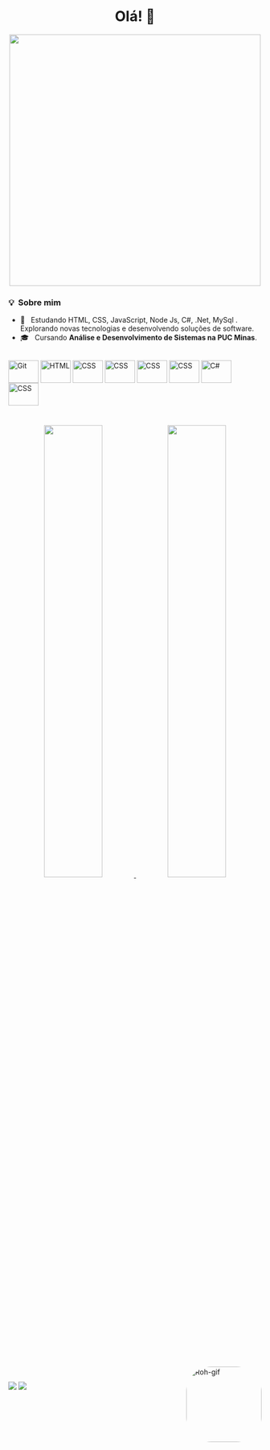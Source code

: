 <div align="center">
  <h1> Olá! 👋 </h1>
  <img src="https://www.alura.com.br/artigos/assets/hello-world-em-varias-linguagens/imagem1.gif" width="500px" />
 </div>
 

<h3> 💡 &nbsp;Sobre mim </h3>

- :pushpin: &nbsp; Estudando HTML, CSS, JavaScript, Node Js, C#, .Net, MySql . Explorando novas tecnologias e desenvolvendo soluções de software.
- 🎓 &nbsp; Cursando **Análise e Desenvolvimento de Sistemas na PUC Minas**.

<div style="display: inline_block"><br>
  <img align="center" alt="Git" height="45" width="60" src="https://cdn.jsdelivr.net/gh/devicons/devicon/icons/git/git-original.svg" />
  <img align="center" alt="HTML" height="45" width="60" <img src="https://cdn.jsdelivr.net/gh/devicons/devicon/icons/html5/html5-original.svg" />
  <img align="center" alt="CSS" height="45" width="60" src="https://cdn.jsdelivr.net/gh/devicons/devicon/icons/css3/css3-original.svg" />    
   <img align="center" alt="CSS" height="45" width="60" <img src="https://cdn.jsdelivr.net/gh/devicons/devicon/icons/javascript/javascript-original.svg" />
   <img align="center" alt="CSS" height="45" width="60" <img src="https://cdn.jsdelivr.net/gh/devicons/devicon/icons/nodejs/nodejs-plain.svg" />
   <img align="center" alt="CSS" height="45" width="60" <img src="https://cdn.jsdelivr.net/gh/devicons/devicon/icons/dotnetcore/dotnetcore-original.svg" />
  <img align="center" alt="C#" height="45" width="60"src="https://cdn.jsdelivr.net/gh/devicons/devicon/icons/csharp/csharp-original.svg" />
   <img align="center" alt="CSS" height="45" width="60" <<img src="https://cdn.jsdelivr.net/gh/devicons/devicon/icons/mysql/mysql-original.svg" />

  

 #



  
  
<div align="center">
  <a href="https://github.com/robertagdf">
  <img height="48%" src="https://github-readme-stats.vercel.app/api?username=robertagdf&show_icons=true&theme=cobalt&include_all_commits=true&count_private=true"/>
  <img width="48%" src="https://github-readme-stats.vercel.app/api/top-langs/?username=robertagdf&layout=compact&langs_count=7&theme=cobalt"/>
</div>
  
 
  <img align="right" alt="Roh-gif" height="150" style="border-radius:50px;" src="https://i.pinimg.com/originals/7e/9b/8e/7e9b8e16c71f18f7df2031fe3b71429a.gif">
</div>
  
##
  
  <div> 
  <a href = "mailto:roberta.freitas90281@gmail.com"><img src="https://img.shields.io/badge/-Gmail-%23333?style=for-the-badge&logo=gmail&logoColor=white" target="_blank"></a>
  <a href="https://www.linkedin.com/mwlite/in/robertagdf" target="_blank"><img src="https://img.shields.io/badge/-LinkedIn-%230077B5?style=for-the-badge&logo=linkedin&logoColor=white" target="_blank"></a> 
 
 
    
   
</div>
    
  
